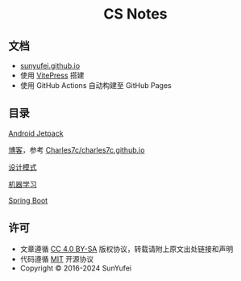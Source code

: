 <h1 align="center">CS Notes</h1>

## 文档

-  [sunyufei.github.io](https://sunyufei.github.io)
-  使用 [VitePress](https://vitepress.dev) 搭建
-  使用 GitHub Actions 自动构建至 GitHub Pages

## 目录

[Android Jetpack](android-jetpack/)

[博客](docs/blog/)，参考 [Charles7c/charles7c.github.io](https://github.com/Charles7c/charles7c.github.io)

[设计模式](design-pattern/)

[机器学习](ML/)

[Spring Boot](spring-boot-demo/)

## 许可

-  文章遵循 [CC 4.0 BY-SA](https://creativecommons.org/licenses/by-sa/4.0/deed.zh-hans) 版权协议，转载请附上原文出处链接和声明
-  代码遵循 [MIT](LICENSE) 开源协议
-  Copyright © 2016-2024 SunYufei
